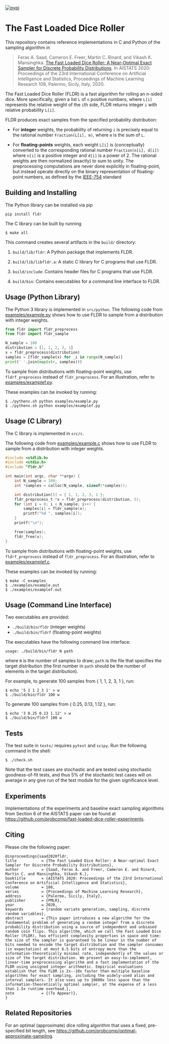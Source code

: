 [![pypi](https://img.shields.io/pypi/v/fldr.svg)](https://pypi.org/project/fldr/)

# The Fast Loaded Dice Roller

This repository contains reference implementations in C and Python
of the sampling algorithm in

> Feras A. Saad, Cameron E. Freer, Martin C. Rinard, and Vikash K. Mansinghka.
[The Fast Loaded Dice Roller: A Near-Optimal Exact Sampler for Discrete Probability Distributions](https://arxiv.org/pdf/2003.03830.pdf).
In AISTATS 2020: Proceedings of the 23rd International Conference on
Artificial Intelligence and Statistics, Proceedings of Machine Learning
Research 108, Palermo, Sicily, Italy, 2020.

The Fast Loaded Dice Roller (FLDR) is a fast algorithm for rolling an
n-sided dice.  More specifically, given a list `L` of `n` positive numbers,
where `L[i]` represents the relative weight of the `i`th side, FLDR returns
integer `i` with relative probability `L[i]`.

FLDR produces exact samples from the specified probability distribution:

  - For **integer** weights, the probability of returning `i` is precisely
    equal to the rational number `Fraction(L[i], m)`, where
    `m` is the sum of `L`.

  - For **floating-points** weights, each weight `L[i]` is (conceptually)
    converted to the corresponding rational number `Fraction(n[i], d[i])`
    where `n[i]` is a positive integer and `d[i]` is a power of 2. The
    rational weights are then normalized (exactly) to sum to unity. The
    preprocessing computations are never done explicitly in floating-point,
    but instead operate directly on the binary representation of
    floating-point numbers, as defined by the
    [IEEE-754](https://en.wikipedia.org/wiki/IEEE_754) standard

## Building and Installing

The Python library can be installed via pip

    pip install fldr

The C library can be built by running

    $ make all

This command creates several artifacts in the `build/` directory:

1. `build/lib/fldr`: A Python package that implements FLDR.

2. `build/lib/libfldr.a`: A static C library for C programs that use FLDR.

3. `build/include`: Contains header files for C programs that use FLDR.

4. `build/bin`: Contains executables for a command line interface to FLDR.

## Usage (Python Library)

The Python 3 library is implemented in `src/python`.
The following code from [examples/example.py](examples/example.py)
shows how to use FLDR to sample from a distribution with integer weights.

```python
from fldr import fldr_preprocess
from fldr import fldr_sample

N_sample = 100
distribution = [1, 1, 2, 3, 1]
x = fldr_preprocess(distribution)
samples = [fldr_sample(x) for _i in range(N_sample)]
print(' '.join(map(str, samples)))
```

To sample from distributions with floating-point weights, use
`fldrf_preprocess` instead of `fldr_preprocess`. For an illustration,
refer to [examples/examplef.py](examples/examplef.py).

These examples can be invoked by running:

    $ ./pythenv.sh python examples/example.py
    $ ./pythenv.sh python examples/examplef.py

## Usage (C Library)

The C library is implemented in `src/c`.

The following code from [examples/example.c](examples/example.c)
shows how to use FLDR to sample from a distribution with integer weights.

```c
#include <stdlib.h>
#include <stdio.h>
#include "fldr.h"

int main(int argc, char **argv) {
    int N_sample = 100;
    int *samples = calloc(N_sample, sizeof(*samples));

    int distribution[5] = { 1, 1, 2, 3, 1 };
    fldr_preprocess_t *x = fldr_preprocess(distribution, 5);
    for (int i = 0; i < N_sample; i++) {
        samples[i] = fldr_sample(x);
        printf("%d ", samples[i]);
    }
    printf("\n");

    free(samples);
    fldr_free(x);
}
```

To sample from distributions with floating-point weights, use
`fldrf_preprocess` instead of `fldr_preprocess`. For an illustration,
refer to [examples/examplef.c](examples/examplef.c).

These examples can be invoked by running:

    $ make -C examples
    $ ./examples/example.out
    $ ./examples/examplef.out

## Usage (Command Line Interface)

Two executables are provided:

  - `./build/bin/fldr` (integer weights)
  - `./build/bin/fldrf` (floating-point weights)

The executables have the following command line interface:

    usage: ./build/bin/fldr N path

where `N` is the number of samples to draw; `path` is the file that specifies
the target distribution (the first number in `path` should be the number
of elements in the target distribution).

For example, to generate 100 samples from { 1, 1, 2, 3, 1 }, run:

    $ echo '5 1 1 2 3 1' > w
    $ ./build/bin/fldr 100 w

To generate 100 samples from { 0.25, 0.13, 1.12 }, run:

    $ echo '3 0.25 0.13 1.12' > w
    $ ./build/bin/fldrf 100 w

## Tests

The test suite in `tests/` requires `pytest` and `scipy`.
Run the following command in the shell:

    $ ./check.sh

Note that the test cases are stochastic and are tested using stochastic
goodness-of-fit tests, and thus 5% of the stochastic test cases will on
average in any give run of the test module for the given significance
level.

## Experiments

Implementations of the experiments and baseline exact sampling algorithms
from Section 6 of the AISTATS paper can be found at
https://github.com/probcomp/fast-loaded-dice-roller-experiments.

## Citing

Please cite the following paper:

    @inproceedings{saad2020fldr,
    title           = {The Fast Loaded Dice Roller: A Near-optimal Exact Sampler for Discrete Probability Distributions},
    author          = {Saad, Feras A. and Freer, Cameron E. and Rinard, Martin C. and Mansinghka, Vikash K.},
    booktitle       = {AISTATS 2020: Proceedings of the 23rd International Conference on Artificial Intelligence and Statistics},
    volume          = 108,
    series          = {Proceedings of Machine Learning Research},
    address         = {Palermo, Sicily, Italy},
    publisher       = {PMLR},
    year            = 2020,
    keywords        = {random variate generation, sampling, discrete random variables},
    abstract        = {This paper introduces a new algorithm for the fundamental problem of generating a random integer from a discrete probability distribution using a source of independent and unbiased random coin flips. This algorithm, which we call the Fast Loaded Dice Roller (FLDR), has efficient complexity properties in space and time: the size of the sampler is guaranteed to be linear in the number of bits needed to encode the target distribution and the sampler consumes (in expectation) at most 6.5 bits of entropy more than the information-theoretically minimal rate, independently of the values or size of the target distribution. We present an easy-to-implement, linear-time preprocessing algorithm and a fast implementation of the FLDR using unsigned integer arithmetic. Empirical evaluations establish that the FLDR is 2x--10x faster than multiple baseline algorithms for exact sampling, including the widely-used alias and interval samplers. It also uses up to 10000x less space than the information-theoretically optimal sampler, at the expense of a less than 1.5x runtime overhead.},
    note            = {(To Appear)},
    }

## Related Repositories

For an optimal (approximate) dice rolling algorithm that uses a fixed,
pre-specified bit length, see https://github.com/probcomp/optimal-approximate-sampling.
